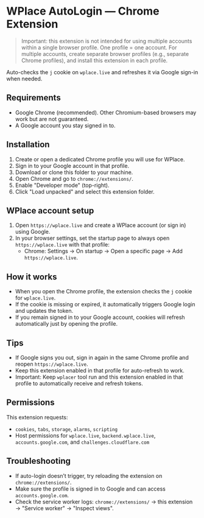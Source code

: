 # WPlace AutoLogin — Chrome Extension

> Important: this extension is not intended for using multiple accounts within a single browser profile. One profile = one account. For multiple accounts, create separate browser profiles (e.g., separate Chrome profiles), and install this extension in each profile.

Auto-checks the `j` cookie on `wplace.live` and refreshes it via Google sign-in when needed.

## Requirements

- Google Chrome (recommended). Other Chromium-based browsers may work but are not guaranteed.
- A Google account you stay signed in to.

## Installation

1. Create or open a dedicated Chrome profile you will use for WPlace.
2. Sign in to your Google account in that profile.
3. Download or clone this folder to your machine.
4. Open Chrome and go to `chrome://extensions/`.
5. Enable "Developer mode" (top-right).
6. Click "Load unpacked" and select this extension folder.

## WPlace account setup

1. Open `https://wplace.live` and create a WPlace account (or sign in) using Google.
2. In your browser settings, set the startup page to always open `https://wplace.live` with that profile:
   - Chrome: Settings → On startup → Open a specific page → Add `https://wplace.live`.

## How it works

- When you open the Chrome profile, the extension checks the `j` cookie for `wplace.live`.
- If the cookie is missing or expired, it automatically triggers Google login and updates the token.
- If you remain signed in to your Google account, cookies will refresh automatically just by opening the profile.

## Tips

- If Google signs you out, sign in again in the same Chrome profile and reopen `https://wplace.live`.
- Keep this extension enabled in that profile for auto-refresh to work.
- Important: Keep `wplacer` tool run and this extension enabled in that profile to automatically receive and refresh tokens.

## Permissions

This extension requests:

- `cookies`, `tabs`, `storage`, `alarms`, `scripting`
- Host permissions for `wplace.live`, `backend.wplace.live`, `accounts.google.com`, and `challenges.cloudflare.com`

## Troubleshooting

- If auto-login doesn’t trigger, try reloading the extension on `chrome://extensions/`.
- Make sure the profile is signed in to Google and can access `accounts.google.com`.
- Check the service worker logs: `chrome://extensions/` → this extension → "Service worker" → "Inspect views".
